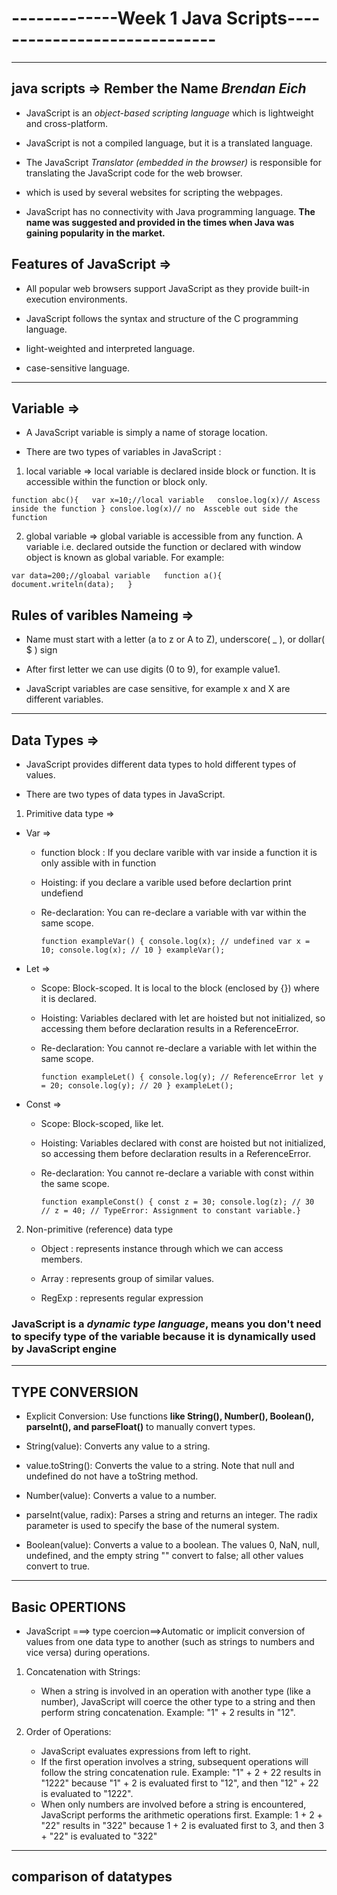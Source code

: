 # -------------Week 1  Java Scripts-----------------------------

---

## java scripts =>          Rember the Name       *Brendan Eich*

* JavaScript is an *object-based scripting language* which is lightweight and cross-platform.

* JavaScript is not a compiled language, but it is a translated language.
* The JavaScript *Translator (embedded in the browser)* is responsible for translating the JavaScript code for the web browser.

* which is used by several websites for scripting the webpages.

* JavaScript has no connectivity with Java programming language.
**The name was suggested and provided in the times when Java was gaining popularity in the market.**

## Features of JavaScript =>

* All popular web browsers support JavaScript as they provide built-in execution environments.

* JavaScript follows the syntax and structure of the C programming language.

* light-weighted and interpreted language.

* case-sensitive language.

---

## Variable =>

* A JavaScript variable is simply a name of storage location.

* There are two types of variables in JavaScript :<br>

 1. local variable => local variable is declared inside block or function. It is accessible within the function or block only.<br>

 `function abc(){  
var x=10;//local variable  
consloe.log(x)// Ascess inside the function
}
consloe.log(x)// no  Assceble out side the function
`
  <br>

 2. global variable => global variable is accessible from any function. A variable i.e. declared outside the function or declared with window object is known as global variable. For example:

 `var data=200;//gloabal variable  
function a(){  
document.writeln(data);  
}`

## Rules of varibles Nameing   =>

* Name must start with a letter (a to z or A to Z), underscore( _ ), or dollar( $ ) sign

* After first letter we can use digits (0 to 9), for example value1.

* JavaScript variables are case sensitive, for example x and X are different variables.

---

## Data Types =>

* JavaScript provides different data types to hold different types of values.

* There are two types of data types in JavaScript.

1. Primitive data type =>

* Var =>
  * function block : If you declare varible with var inside a function  it is only assible with in function
  * Hoisting: if you declare a varible used before declartion  print undefiend
  * Re-declaration: You can re-declare a variable with var within the same scope.

      `
      function exampleVar() {
    console.log(x); // undefined
    var x = 10;
    console.log(x); // 10
}
exampleVar();
`

* Let =>

  * Scope: Block-scoped. It is local to the block (enclosed by {}) where it is declared.

  * Hoisting: Variables declared with let are hoisted but not initialized, so accessing them before declaration results in a ReferenceError.

  * Re-declaration: You cannot re-declare a variable with let within the same scope.

    `function exampleLet() {
    console.log(y); // ReferenceError
    let y = 20;
    console.log(y); // 20
}
exampleLet();`

* Const =>

  * Scope: Block-scoped, like let.

  * Hoisting: Variables declared with const are hoisted but not initialized, so accessing them before declaration results in a ReferenceError.

  * Re-declaration: You cannot re-declare a variable with const within the same scope.

    `function exampleConst() {
    const z = 30;
    console.log(z); // 30
    // z = 40; // TypeError: Assignment to constant variable.}
    `

2. Non-primitive (reference) data type

   * Object : represents instance through which we can access members.

   * Array : represents group of similar values.

   * RegExp : represents regular expression

### JavaScript is a *dynamic type language*, means you don't need to specify type of the variable because it is dynamically used by JavaScript engine

---

## TYPE CONVERSION

* Explicit Conversion: Use functions **like String(), Number(), Boolean(), parseInt(), and parseFloat()** to manually convert types.

* String(value): Converts any value to a string.
* value.toString(): Converts the value to a string. Note that null and undefined do not have a toString method.
* Number(value): Converts a value to a number.

* parseInt(value, radix): Parses a string and returns an integer. The radix parameter is used to specify the base of the numeral system.

* Boolean(value): Converts a value to a boolean. The values 0, NaN, null, undefined, and the empty string "" convert to false; all other values convert to true.

---

##   Basic    OPERTIONS

* JavaScript ===> type coercion==>Automatic or implicit conversion of values from one data type to another (such as strings to numbers and vice versa) during operations.

1. Concatenation with Strings:
    * When a string is involved in an operation with another type (like a number), JavaScript will coerce the other type to a string and then perform string concatenation.
    Example: "1" + 2 results in "12".

2. Order of Operations:

    * JavaScript evaluates expressions from left to right.
    * If the first operation involves a string, subsequent
       operations will follow the string concatenation rule.
      Example: "1" + 2 + 22 results in "1222" because "1" + 2 is evaluated first to "12", and then "12" + 22 is evaluated to "1222".
    * When only numbers are involved before a string is encountered, JavaScript performs the arithmetic operations first.
     Example: 1 + 2 + "22" results in "322" because 1 + 2 is evaluated first to 3, and then 3 + "22" is evaluated to "322"

---

## comparison of datatypes   

